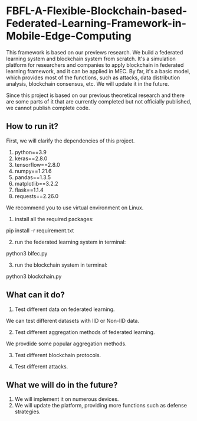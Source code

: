 # FBFL-A-Flexible-Blockchain-based-Federated-Learning-Framework-in-Mobile-Edge-Computing
This framework is based on our previews research. We build a federated learning system and blockchain system from scratch.
It's a simulation platform for researchers and companies to apply blockchain in federated learning framework, and it can be applied in MEC. By far, it's a basic model, which provides most of the functions, such as attacks, data distribution analysis, blockchain consensus, etc. We will update it in the future. 

Since this project is based on our previous theoretical research and there are some parts of it that are currently completed but not officially published, we cannot publish complete code.

## How to run it?
First, we will clarify the dependencies of this project.
1. python==3.9
2. keras==2.8.0
3. tensorflow==2.8.0
4. numpy==1.21.6
5. pandas==1.3.5
6. matplotlib==3.2.2
7. flask==1.1.4
8. requests==2.26.0

We recommend you to use virtual environment on Linux.

1. install all the required packages:

pip install -r requirement.txt

2. run the federated learning system in terminal:

python3 blfec.py

3. run the blockchain system in terminal:

python3 blockchain.py

## What can it do?

1. Test different data on federated learning.

We can test different datasets with IID or Non-IID data.

2. Test different aggregation methods of federated learning.

We provdide some popular aggregation methods.

3. Test different blockchain protocols.

5. Test different attacks.

## What we will do in the future?
1. We will implement it on numerous devices.
2. We will update the platform, providing more functions such as defense strategies.

